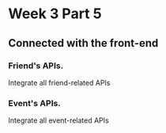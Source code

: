 # Week 3 Part 5

## Connected with the front-end

### Friend's APIs.

Integrate all friend-related APIs


### Event's APIs.

Integrate all event-related APIs
